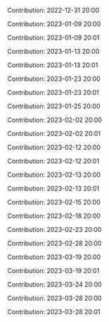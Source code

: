 Contribution: 2022-12-31 20:00

Contribution: 2023-01-09 20:00

Contribution: 2023-01-09 20:01

Contribution: 2023-01-13 20:00

Contribution: 2023-01-13 20:01

Contribution: 2023-01-23 20:00

Contribution: 2023-01-23 20:01

Contribution: 2023-01-25 20:00

Contribution: 2023-02-02 20:00

Contribution: 2023-02-02 20:01

Contribution: 2023-02-12 20:00

Contribution: 2023-02-12 20:01

Contribution: 2023-02-13 20:00

Contribution: 2023-02-13 20:01

Contribution: 2023-02-15 20:00

Contribution: 2023-02-18 20:00

Contribution: 2023-02-23 20:00

Contribution: 2023-02-28 20:00

Contribution: 2023-03-19 20:00

Contribution: 2023-03-19 20:01

Contribution: 2023-03-24 20:00

Contribution: 2023-03-28 20:00

Contribution: 2023-03-28 20:01

